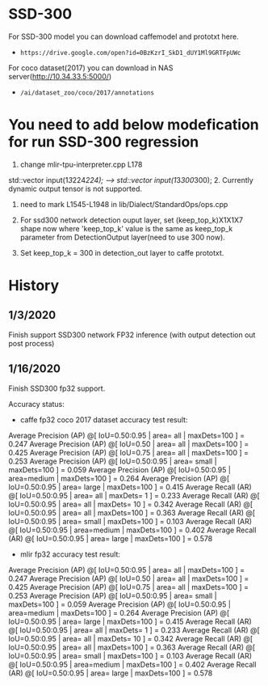 # SSD-300  

For SSD-300 model you can download caffemodel and prototxt here.

- `https://drive.google.com/open?id=0BzKzrI_SkD1_dUY1Ml9GRTFpUWc`

For coco dataset(2017) you can download in NAS server(http://10.34.33.5:5000/)
- `/ai/dataset_zoo/coco/2017/annotations`

# You need to add below modefication for run SSD-300 regression

1. change mlir-tpu-interpreter.cpp L178

  std::vector<float> input(1*3*224*224); --> std::vector<float> input(1*3*300*300);
2. Currently dynamic output tensor is not supported. 

   1) need to mark L1545-L1948 in lib/Dialect/StandardOps/ops.cpp

   2) For ssd300 network detection ouput layer, set (keep_top_k)X1X1X7 shape now where 'keep_top_k' value is the same as keep_top_k parameter from DetectionOutput layer(need to use 300 now). 
3. Set keep_top_k = 300 in detection_out layer to caffe prototxt.


# History 
## 1/3/2020 
Finish support SSD300 network FP32 inference (with output detection out post process)

## 1/16/2020

Finish SSD300 fp32 support.

Accuracy status:

- caffe fp32 coco 2017 dataset accuracy test result:

 Average Precision  (AP) @[ IoU=0.50:0.95 | area=   all | maxDets=100 ] = 0.247
 Average Precision  (AP) @[ IoU=0.50      | area=   all | maxDets=100 ] = 0.425
 Average Precision  (AP) @[ IoU=0.75      | area=   all | maxDets=100 ] = 0.253
 Average Precision  (AP) @[ IoU=0.50:0.95 | area= small | maxDets=100 ] = 0.059
 Average Precision  (AP) @[ IoU=0.50:0.95 | area=medium | maxDets=100 ] = 0.264
 Average Precision  (AP) @[ IoU=0.50:0.95 | area= large | maxDets=100 ] = 0.415
 Average Recall     (AR) @[ IoU=0.50:0.95 | area=   all | maxDets=  1 ] = 0.233
 Average Recall     (AR) @[ IoU=0.50:0.95 | area=   all | maxDets= 10 ] = 0.342
 Average Recall     (AR) @[ IoU=0.50:0.95 | area=   all | maxDets=100 ] = 0.363
 Average Recall     (AR) @[ IoU=0.50:0.95 | area= small | maxDets=100 ] = 0.103
 Average Recall     (AR) @[ IoU=0.50:0.95 | area=medium | maxDets=100 ] = 0.402
 Average Recall     (AR) @[ IoU=0.50:0.95 | area= large | maxDets=100 ] = 0.578

- mlir fp32 accuracy test result:

 Average Precision  (AP) @[ IoU=0.50:0.95 | area=   all | maxDets=100 ] = 0.247
 Average Precision  (AP) @[ IoU=0.50      | area=   all | maxDets=100 ] = 0.425
 Average Precision  (AP) @[ IoU=0.75      | area=   all | maxDets=100 ] = 0.253
 Average Precision  (AP) @[ IoU=0.50:0.95 | area= small | maxDets=100 ] = 0.059
 Average Precision  (AP) @[ IoU=0.50:0.95 | area=medium | maxDets=100 ] = 0.264
 Average Precision  (AP) @[ IoU=0.50:0.95 | area= large | maxDets=100 ] = 0.415
 Average Recall     (AR) @[ IoU=0.50:0.95 | area=   all | maxDets=  1 ] = 0.233
 Average Recall     (AR) @[ IoU=0.50:0.95 | area=   all | maxDets= 10 ] = 0.342
 Average Recall     (AR) @[ IoU=0.50:0.95 | area=   all | maxDets=100 ] = 0.363
 Average Recall     (AR) @[ IoU=0.50:0.95 | area= small | maxDets=100 ] = 0.103
 Average Recall     (AR) @[ IoU=0.50:0.95 | area=medium | maxDets=100 ] = 0.402
 Average Recall     (AR) @[ IoU=0.50:0.95 | area= large | maxDets=100 ] = 0.578
